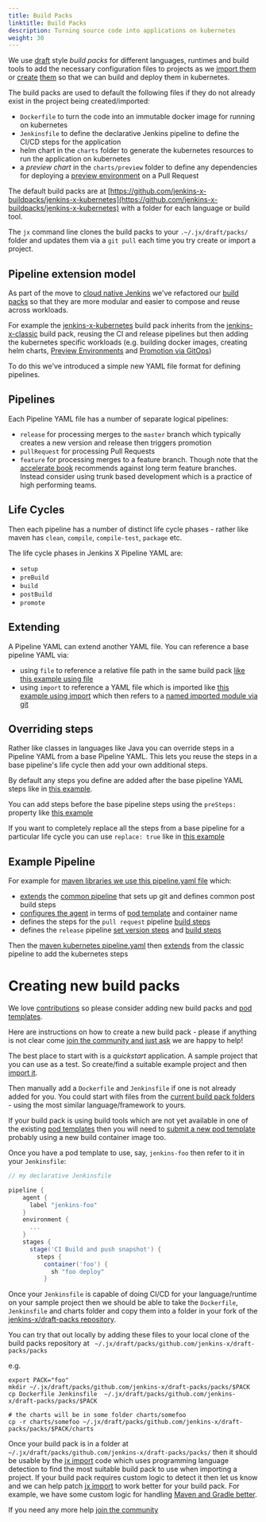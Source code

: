 ```yaml
---
title: Build Packs
linktitle: Build Packs
description: Turning source code into applications on kubernetes
weight: 30
---
```


We use [draft](https://draft.sh/) style _build packs_ for different languages, runtimes and build tools to add the necessary configuration files to projects as we [import them](/docs/using-jx/common-tasks/import/) or [create](/docs/using-jx/common-tasks/create-spring/) [them](/docs/getting-started/first_project/create-quickstart/) so that we can build and deploy them in kubernetes.

The build packs are used to default the following files if they do not already exist in the project being created/imported:

* `Dockerfile` to turn the code into an immutable docker image for running on kubernetes
* `Jenkinsfile` to define the declarative Jenkins pipeline to define the CI/CD steps for the application
* helm chart in the `charts` folder to generate the kubernetes resources to run the application on kubernetes
* a _preview chart_ in the `charts/preview` folder to define any dependencies for deploying a [preview environment](/docs/concepts/features/#preview-environments) on a Pull Request   

The default build packs are at [https://github.com/jenkins-x-buildpacks/jenkins-x-kubernetes](https://github.com/jenkins-x-buildpacks/jenkins-x-kubernetes) with a folder for each language or build tool.

The `jx` command line clones the build packs to your `.~/.jx/draft/packs/` folder and updates them via a `git pull` each time you try create or import a project.

## Pipeline extension model

As part of the move to [cloud native Jenkins](/docs/managing-jx/common-tasks/cloud-native-jenkins/) we've refactored our [build packs](https://github.com/jenkins-x-buildpacks/) so that they are more modular and easier to compose and reuse across workloads.

For example the [jenkins-x-kubernetes](https://github.com/jenkins-x-buildpacks/jenkins-x-kubernetes) build pack inherits from the [jenkins-x-classic](https://github.com/jenkins-x-buildpacks/jenkins-x-classic) build pack, reusing the CI and release pipelines but then adding the kubernetes specific workloads (e.g. building docker images, creating helm charts, [Preview Environments](/docs/concepts/features/#preview-environments) and [Promotion via GitOps](/docs/concepts/features/#promotion))

To do this we've introduced a simple new YAML file format for defining pipelines.


## Pipelines 

Each Pipeline YAML file has a number of separate logical pipelines:

* `release` for processing merges to the `master` branch which typically creates a new version and release then triggers promotion
* `pullRequest` for processing Pull Requests
* `feature` for processing merges to a feature branch. Though note that the [accelerate book](/about/accelerate/) recommends against long term feature branches. Instead consider using trunk based development which is a practice of high performing teams. 

## Life Cycles

Then each pipeline has a number of distinct life cycle phases - rather like maven has `clean`, `compile`, `compile-test`, `package` etc. 

The life cycle phases in Jenkins X Pipeline YAML are:

* `setup`
* `preBuild`
* `build`
* `postBuild`
* `promote`

## Extending

A Pipeline YAML can extend another YAML file. You can reference a base pipeline YAML via:

* using `file` to reference a relative file path in the same build pack [like this example using file](https://github.com/jenkins-x-buildpacks/jenkins-x-classic/blob/f7027df958eb385d50fec0c0368e606a6d5eb9df/packs/maven/pipeline.yaml#L1-L2)
* using `import` to reference a YAML file which is imported like [this example using import](https://github.com/jenkins-x-buildpacks/jenkins-x-kubernetes/blob/45819e05fa197d9069af682fbbcad0af8d8d605a/packs/maven/pipeline.yaml#L2-L3) which then refers to a [named imported module via git](https://github.com/jenkins-x-buildpacks/jenkins-x-kubernetes/blob/45819e05fa197d9069af682fbbcad0af8d8d605a/packs/imports.yaml#L2-L4)

## Overriding steps

Rather like classes in languages like Java you can override steps in a Pipeline YAML from a base Pipeline YAML. This lets you reuse the steps in a base pipeline's life cycle then add your own additional steps.

By default any steps you define are added after the base pipeline YAML steps like in [this example](https://github.com/jenkins-x/jx/blob/0520fe3d9740cbcb1cc9754e173fe7726219f58e/pkg/jx/cmd/test_data/step_buildpack_apply/inheritence/pipeline.yaml#L7). 

You can add steps before the base pipeline steps using the `preSteps: ` property like [this example](https://github.com/jenkins-x/jx/blob/0520fe3d9740cbcb1cc9754e173fe7726219f58e/pkg/jx/cmd/test_data/step_buildpack_apply/inheritence2/pipeline.yaml#L6)

If you want to completely replace all the steps from a base pipeline for a particular life cycle you can use `replace: true` like in [this example](https://github.com/jenkins-x/jx/blob/0520fe3d9740cbcb1cc9754e173fe7726219f58e/pkg/jx/cmd/test_data/step_buildpack_apply/inheritence2/pipeline.yaml#L11-L14)

## Example Pipeline

For example for [maven libraries we use this pipeline.yaml file](https://github.com/jenkins-x-buildpacks/jenkins-x-classic/blob/f7027df958eb385d50fec0c0368e606a6d5eb9df/packs/maven/pipeline.yaml) which:

* [extends](https://github.com/jenkins-x-buildpacks/jenkins-x-classic/blob/f7027df958eb385d50fec0c0368e606a6d5eb9df/packs/maven/pipeline.yaml#L1-L2) the [common pipeline](https://github.com/jenkins-x-buildpacks/jenkins-x-classic/blob/f7027df958eb385d50fec0c0368e606a6d5eb9df/packs/pipeline.yaml) that sets up git and defines common post build steps
* [configures the agent](https://github.com/jenkins-x-buildpacks/jenkins-x-classic/blob/f7027df958eb385d50fec0c0368e606a6d5eb9df/packs/maven/pipeline.yaml#L3-L5) in terms of [pod template](/docs/managing-jx/common-tasks/pod-templates/) and container name
* defines the steps for the `pull request` pipeline [build steps](https://github.com/jenkins-x-buildpacks/jenkins-x-classic/blob/f7027df958eb385d50fec0c0368e606a6d5eb9df/packs/maven/pipeline.yaml#L7-L11)
* defines the `release` pipeline [set version steps](https://github.com/jenkins-x-buildpacks/jenkins-x-classic/blob/f7027df958eb385d50fec0c0368e606a6d5eb9df/packs/maven/pipeline.yaml#L13-L18) and [build steps](https://github.com/jenkins-x-buildpacks/jenkins-x-classic/blob/f7027df958eb385d50fec0c0368e606a6d5eb9df/packs/maven/pipeline.yaml#L19-L21)

Then the [maven kubernetes pipeline.yaml](https://github.com/jenkins-x-buildpacks/jenkins-x-kubernetes/blob/45819e05fa197d9069af682fbbcad0af8d8d605a/packs/maven/pipeline.yaml) then [extends](https://github.com/jenkins-x-buildpacks/jenkins-x-kubernetes/blob/45819e05fa197d9069af682fbbcad0af8d8d605a/packs/maven/pipeline.yaml#L2-L3) from the classic pipeline to add the kubernetes steps

# Creating new build packs

We love [contributions](/community/) so please consider adding new build packs and [pod templates](/docs/managing-jx/common-tasks/pod-templates/).

Here are instructions on how to create a new build pack - please if anything is not clear come [join the community and just ask](/community/) we are happy to help!

The best place to start with is a _quickstart_ application. A sample project that you can use as a test. So create/find a suitable example project and then [import it](/developing/import).

Then manually add a `Dockerfile` and `Jenkinsfile` if one is not already added for you. You could start with files from the [current build pack folders](https://github.com/jenkins-x-buildpacks/jenkins-x-kubernetes/tree/master/packs) - using the most similar language/framework to yours.

If your build pack is using build tools which are not yet available in one of the existing [pod templates](/architecture/pod-templates) then you will need to [submit a new pod template](/docs/managing-jx/common-tasks/pod-templates/#submitting-new-pod-templates) probably using a new build container image too.

Once you have a pod template to use, say, `jenkins-foo` then refer to it in your `Jenkinsfile`:

```groovy
// my declarative Jenkinsfile

pipeline {
    agent {
      label "jenkins-foo"
    }
    environment {
      ...
    }
    stages {
      stage('CI Build and push snapshot') {
        steps {
          container('foo') {
            sh "foo deploy"
          }
```          

Once your `Jenkinsfile` is capable of doing CI/CD for your language/runtime on your sample project then we should be able to take the `Dockerfile`, `Jenkinsfile` and charts folder and copy them into a folder in your fork of the [jenkins-x/draft-packs repository](https://github.com/jenkins-x-buildpacks/jenkins-x-kubernetes).

You can try that out locally by adding these files to your local clone of the build packs repository at ` ~/.jx/draft/packs/github.com/jenkins-x/draft-packs/packs`

e.g. 

```shell 
export PACK="foo"
mkdir ~/.jx/draft/packs/github.com/jenkins-x/draft-packs/packs/$PACK
cp Dockerfile Jenkinsfile  ~/.jx/draft/packs/github.com/jenkins-x/draft-packs/packs/$PACK

# the charts will be in some folder charts/somefoo
cp -r charts/somefoo ~/.jx/draft/packs/github.com/jenkins-x/draft-packs/packs/$PACK/charts
```   

Once your build pack is in a folder at `~/.jx/draft/packs/github.com/jenkins-x/draft-packs/packs/`
then it should be usable by the [jx import](/commands/jx_import) code
which uses programming language detection to find the most suitable build pack to use when importing a project.
If your build pack requires custom logic to detect it then let us know
and we can help patch [jx import](/commands/jx_import) to work better for your build pack.
For example, we have some custom logic for handling [Maven and Gradle better](https://github.com/jenkins-x/jx/blob/712d9edf5e55aafaadfb3e0ac57692bb44634b1c/pkg/jx/cmd/common_buildpacks.go#L82:L108).     
   
          
If you need any more help [join the community](/community/)  
